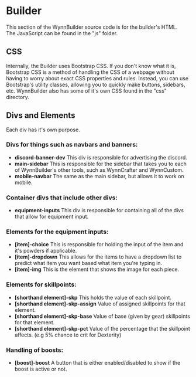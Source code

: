 # Builder
This section of the WynnBuilder source code is for the builder's HTML.  
The JavaScript can be found in the "js" folder.  

## CSS
Internally, the Builder uses Bootstrap CSS.
If you don't know what it is, Bootstrap CSS is a method of handling the CSS of a webpage without having to worry about exact CSS properties and rules.
Instead, you can use Bootstrap's utility classes, allowing you to quickly make buttons, sidebars, etc.
WynnBuilder also has some of it's own CSS found in the "css" directory.

## Divs and Elements
Each div has it's own purpose.  

### Divs for things such as navbars and banners:
- **discord-banner-dev** This div is responsible for advertising the discord.
- **main-sidebar** This is responsible for the sidebar that takes you to each of WynnBuilder's other tools, such as WynnCrafter and WynnCustom.
- **mobile-navbar** The same as the main sidebar, but allows it to work on mobile.

### Container divs that include other divs:
- **equipment-inputs** This div is responsible for containing all of the divs that allow for equipment input.

### Elements for the equipment inputs:
- **[item]-choice** This is responsible for holding the input of the item and it's powders if applicable.
- **[item]-dropdown** This allows for the items to have a dropdown list to predict what item you want based what item you're typing in.
- **[item]-img** This is the element that shows the image for each piece.

### Elements for skillpoints:
- **[shorthand element]-skp** This holds the value of each skillpoint.
- **[shorthand element]-skp-assign** Value of assigned skillpoints for that element.
- **[shorthand element]-skp-base** Value of base (given by gear) skillpoints for that element.
- **[shorthand element]-skp-pct** Value of the percentage that the skillpoint affects. (e.g 5% chance to crit for Dexterity)

### Handling of boosts:
- **[boost]-boost** A button that is either enabled/disabled to show if the boost is active or not.